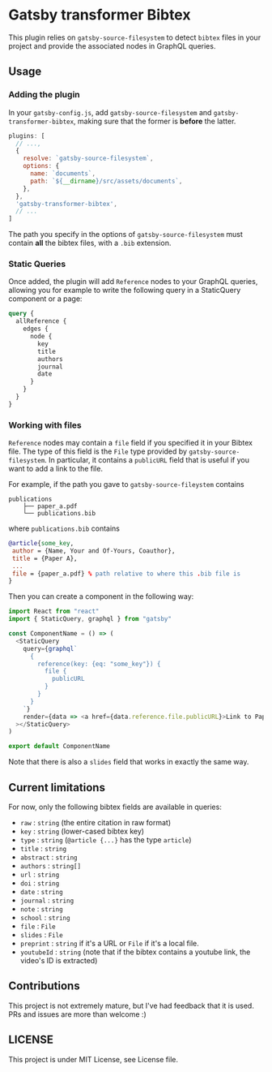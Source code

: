 # Gatsby transformer Bibtex

This plugin relies on `gatsby-source-filesystem` to detect `bibtex` files in your project and provide the associated nodes in GraphQL queries.

## Usage


### Adding the plugin

In your `gatsby-config.js`, add `gatsby-source-filesystem` and `gatsby-transformer-bibtex`, making sure that the former is **before** the latter.

```js
plugins: [
  // ...,
  {
    resolve: `gatsby-source-filesystem`,
    options: {
      name: `documents`,
      path: `${__dirname}/src/assets/documents`,
    },
  },
  'gatsby-transformer-bibtex',
  // ...
]
```

The path you specify in the options of `gatsby-source-filesystem` must contain **all** the bibtex files, with a `.bib` extension.

### Static Queries

Once added, the plugin will add `Reference` nodes to your GraphQL queries, allowing you for example to write the following query in a StaticQuery component or a page:

```graphql
query {
  allReference {
    edges {
      node {
        key
        title
        authors
        journal
        date
      }
    }
  }
}
```

### Working with files

`Reference` nodes may contain a `file` field if you specified it in your Bibtex file. The type of this field is the `File` type provided by `gatsby-source-filesystem`. In particular, it contains a `publicURL` field that is useful if you want to add a link to the file.

For example, if the path you gave to `gatsby-source-fileystem` contains
```
publications
    ├── paper_a.pdf
    └── publications.bib
```

where `publications.bib` contains
```bibtex
@article{some_key,
 author = {Name, Your and Of-Yours, Coauthor},
 title = {Paper A},
 ...
 file = {paper_a.pdf} % path relative to where this .bib file is
} 
```

Then you can create a component in the following way:
```js
import React from "react"
import { StaticQuery, graphql } from "gatsby"

const ComponentName = () => (
  <StaticQuery
    query={graphql`
      {
        reference(key: {eq: "some_key"}) {
          file {
            publicURL
          }
        }
      }
    `}
    render={data => <a href={data.reference.file.publicURL}>Link to Paper A</a>}
  ></StaticQuery>
)

export default ComponentName
```

Note that there is also a `slides` field that works in exactly the same way.

## Current limitations

For now, only the following bibtex fields are available in queries:

- `raw` : `string` (the entire citation in raw format)
- `key` : `string` (lower-cased bibtex key)
- `type` : `string` (`@article {...}` has the type `article`)
- `title` : `string`
- `abstract` : `string`
- `authors` : `string[]`
- `url` : `string`
- `doi` : `string`
- `date` : `string`
- `journal` : `string`
- `note` : `string`
- `school` : `string`
- `file` : `File`
- `slides` : `File`
- `preprint` : `string` if it's a URL or `File` if it's a local file.
- `youtubeId` : `string` (note that if the bibtex contains a youtube link, the video's ID is extracted)


## Contributions

This project is not extremely mature, but I've had feedback that it is used. PRs and issues are more than welcome :)

## LICENSE

This project is under MIT License, see License file.
